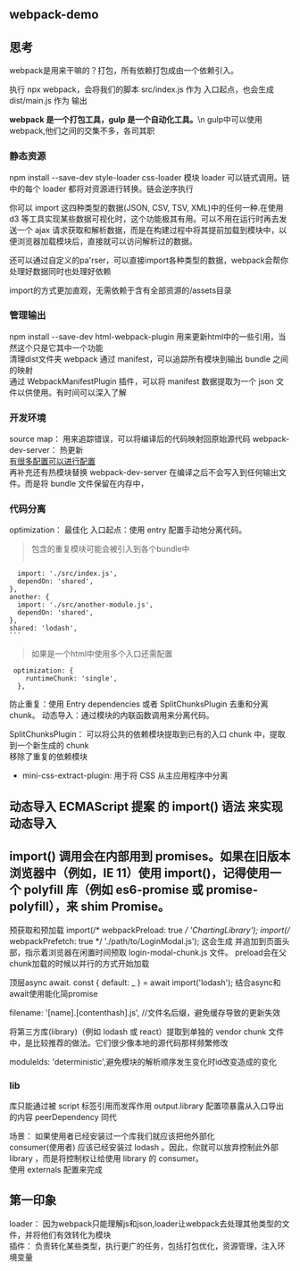 ## webpack-demo

## 思考
webpack是用来干嘛的？打包，所有依赖打包成由一个依赖引入。 

执行 npx webpack，会将我们的脚本 src/index.js 作为 入口起点，也会生成 dist/main.js 作为 输出 

**webpack 是一个打包工具，gulp 是一个自动化工具。**\n
gulp中可以使用webpack,他们之间的交集不多，各司其职



### 静态资源
npm install --save-dev style-loader css-loader 
模块 loader 可以链式调用。链中的每个 loader 都将对资源进行转换。链会逆序执行 

你可以 import 这四种类型的数据(JSON, CSV, TSV, XML)中的任何一种.在使用 d3 等工具实现某些数据可视化时，这个功能极其有用。可以不用在运行时再去发送一个 ajax 请求获取和解析数据，而是在构建过程中将其提前加载到模块中，以便浏览器加载模块后，直接就可以访问解析过的数据。

还可以通过自定义的pa'rser，可以直接import各种类型的数据，webpack会帮你处理好数据同时也处理好依赖

import的方式更加直观，无需依赖于含有全部资源的/assets目录

### 管理输出
npm install --save-dev html-webpack-plugin
用来更新html中的一些引用，当然这个只是它其中一个功能  
清理dist文件夹 
webpack 通过 manifest，可以追踪所有模块到输出 bundle 之间的映射  
通过 WebpackManifestPlugin 插件，可以将 manifest 数据提取为一个 json 文件以供使用。有时间可以深入了解


### 开发环境
source map： 用来追踪错误，可以将编译后的代码映射回原始源代码
webpack-dev-server：  热更新  
    [有很多配置可以进行配置](https://webpack.docschina.org/configuration/dev-server)  
    再补充还有热模块替换 
    webpack-dev-server 在编译之后不会写入到任何输出文件。而是将 bundle 文件保留在内存中，


### 代码分离
optimization： 最佳化
入口起点：使用 entry 配置手动地分离代码。
>   包含的重复模块可能会被引入到各个bundle中
>  ```index: {
      import: './src/index.js',
      dependOn: 'shared',
    },
    another: {
      import: './src/another-module.js',
      dependOn: 'shared',
    },
    shared: 'lodash',
    ```
> 如果是一个html中使用多个入口还需配置
```
 optimization: {
    runtimeChunk: 'single',
  },
```

防止重复：使用 Entry dependencies 或者 SplitChunksPlugin 去重和分离 chunk。
动态导入：通过模块的内联函数调用来分离代码。
 
SplitChunksPlugin： 可以将公共的依赖模块提取到已有的入口 chunk 中，提取到一个新生成的 chunk  
移除了重复的依赖模块
- mini-css-extract-plugin: 用于将 CSS 从主应用程序中分离  

**动态导入**
 ECMAScript 提案 的 import() 语法 来实现动态导入
-----
import() 调用会在内部用到 promises。如果在旧版本浏览器中（例如，IE 11）使用 import()，记得使用一个 polyfill 库（例如 es6-promise 或 promise-polyfill），来 shim Promise。
----
预获取和预加载
import(/* webpackPreload: true */ 'ChartingLibrary');
import(/* webpackPrefetch: true */ './path/to/LoginModal.js');
这会生成 <link rel="prefetch" href="login-modal-chunk.js"> 并追加到页面头部，指示着浏览器在闲置时间预取 login-modal-chunk.js 文件。
preload会在父chunk加载的时候以并行的方式开始加载  

顶层async await.
const { default: _ } = await import('lodash');
结合async和await使用能化简promise 

filename: '[name].[contenthash].js', //文件名后缀，避免缓存导致的更新失效  

将第三方库(library)（例如 lodash 或 react）提取到单独的 vendor chunk 文件中，是比较推荐的做法。它们很少像本地的源代码那样频繁修改  

moduleIds: 'deterministic',避免模块的解析顺序发生变化时id改变造成的变化


### lib
库只能通过被 script 标签引用而发挥作用
output.library 配置项暴露从入口导出的内容
peerDependency   同代

场景： 如果使用者已经安装过一个库我们就应该把他外部化   
consumer(使用者) 应该已经安装过 lodash 。因此，你就可以放弃控制此外部 library ，而是将控制权让给使用 library 的 consumer。   
使用 externals 配置来完成 



## 第一印象
loader：  因为webpack只能理解js和json,loader让webpack去处理其他类型的文件，并将他们有效转化为模块  
插件：   负责转化某些类型，执行更广的任务，包括打包优化，资源管理，注入环境变量